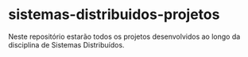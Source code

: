 # sistemas-distribuidos-projetos
Neste repositório estarão todos os projetos desenvolvidos ao longo da disciplina de Sistemas Distribuídos.
